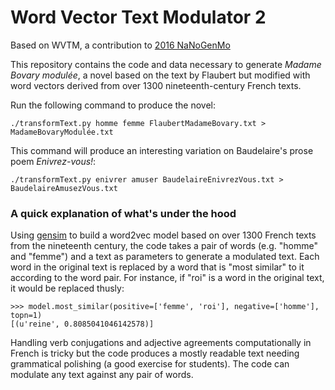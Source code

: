 # Word Vector Text Modulator 2
Based on WVTM, a contribution to [2016 NaNoGenMo](https://github.com/NaNoGenMo/2016)

This repository contains the code and data necessary to generate _Madame Bovary modulée_, a novel based on the text by Flaubert but modified with word vectors derived from over 1300 nineteenth-century French texts.

Run the following command to produce the novel:

```
./transformText.py homme femme FlaubertMadameBovary.txt > MadameBovaryModulée.txt
```

This command will produce an interesting variation on Baudelaire's prose poem _Enivrez-vous!_:

```
./transformText.py enivrer amuser BaudelaireEnivrezVous.txt > BaudelaireAmusezVous.txt
```

### A quick explanation of what's under the hood

Using [gensim](https://radimrehurek.com/gensim/models/word2vec.html) to build a word2vec model based on over 1300 French texts from the nineteenth century, the code takes a pair of words (e.g. "homme" and "femme") and a text as parameters to generate a modulated text. Each word in the original text is replaced by a word that is "most similar" to it according to the word pair. For instance, if "roi" is a word in the original text, it would be replaced thusly:

```
>>> model.most_similar(positive=['femme', 'roi'], negative=['homme'], topn=1)
[(u'reine', 0.8085041046142578)]
```
Handling verb conjugations and adjective agreements computationally in French is tricky but the code produces a mostly readable text needing grammatical polishing (a good exercise for students). The code can modulate any text against any pair of words.
